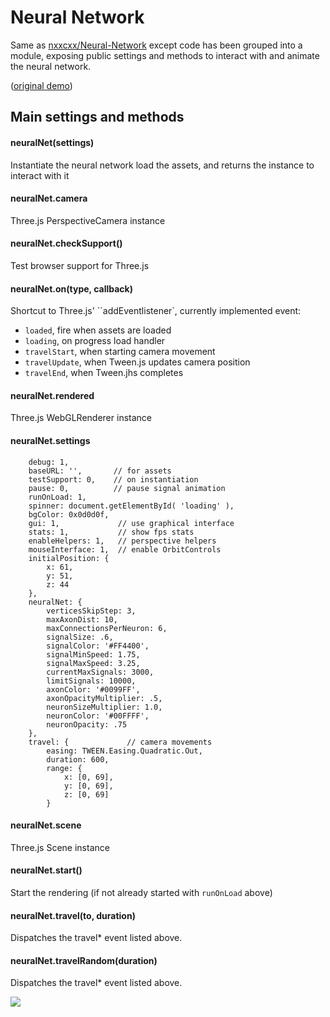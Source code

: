 # Neural Network

Same as [nxxcxx/Neural-Network](https://github.com/nxxcxx/Neural-Network) except code has been grouped into a module,
exposing public settings and methods to interact with and animate the neural network.

([original demo](http://nxxcxx.github.io/Neural-Network/))  

## Main settings and methods

#### neuralNet(settings)

Instantiate the neural network load the assets, and returns the instance to interact with it

#### neuralNet.camera

Three.js PerspectiveCamera instance

#### neuralNet.checkSupport()

Test browser support for Three.js

#### neuralNet.on(type, callback)

Shortcut to Three.js' ``addEventlistener`, currently implemented event:
- ``loaded``, fire when assets are loaded
- ``loading``, on progress load handler
- ``travelStart``, when starting camera movement
- ``travelUpdate``, when Tween.js updates camera position
- ``travelEnd``, when Tween.jhs completes

#### neuralNet.rendered

Three.js WebGLRenderer instance

#### neuralNet.settings

```
    debug: 1,
    baseURL: '',       // for assets
    testSupport: 0,    // on instantiation
    pause: 0,          // pause signal animation
    runOnLoad: 1,
    spinner: document.getElementById( 'loading' ),
    bgColor: 0x0d0d0f,
    gui: 1,             // use graphical interface
    stats: 1,           // show fps stats
    enableHelpers: 1,   // perspective helpers
    mouseInterface: 1,  // enable OrbitControls
    initialPosition: {
        x: 61,
        y: 51,
        z: 44
    },
    neuralNet: {
        verticesSkipStep: 3,
        maxAxonDist: 10,
        maxConnectionsPerNeuron: 6,
        signalSize: .6,
        signalColor: '#FF4400',
        signalMinSpeed: 1.75,
        signalMaxSpeed: 3.25,
        currentMaxSignals: 3000,
        limitSignals: 10000,
        axonColor: '#0099FF',
        axonOpacityMultiplier: .5,
        neuronSizeMultiplier: 1.0,
        neuronColor: '#00FFFF',
        neuronOpacity: .75
    },
    travel: {             // camera movements
        easing: TWEEN.Easing.Quadratic.Out,
        duration: 600,
        range: {
            x: [0, 69],
            y: [0, 69],
            z: [0, 69]
        }
```

#### neuralNet.scene

Three.js Scene instance

#### neuralNet.start()

Start the rendering (if not already started with ``runOnLoad`` above)

#### neuralNet.travel(to, duration)

Dispatches the travel* event listed above.

#### neuralNet.travelRandom(duration)

Dispatches the travel* event listed above.
  
  
![](https://raw.githubusercontent.com/nxxcxx/Neural-Network/gh-pages/screenshot.jpg)
